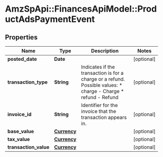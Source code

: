 # AmzSpApi::FinancesApiModel::ProductAdsPaymentEvent

## Properties
Name | Type | Description | Notes
------------ | ------------- | ------------- | -------------
**posted_date** | **Date** |  | [optional] 
**transaction_type** | **String** | Indicates if the transaction is for a charge or a refund.  Possible values:  * charge - Charge  * refund - Refund | [optional] 
**invoice_id** | **String** | Identifier for the invoice that the transaction appears in. | [optional] 
**base_value** | [**Currency**](Currency.md) |  | [optional] 
**tax_value** | [**Currency**](Currency.md) |  | [optional] 
**transaction_value** | [**Currency**](Currency.md) |  | [optional] 

